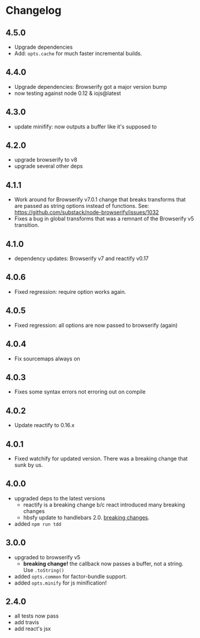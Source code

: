 # Changelog

## 4.5.0
* Upgrade dependencies
* Add: `opts.cache` for much faster incremental builds.

## 4.4.0
* Upgrade dependencies: Browserify got a major version bump
* now testing against node 0.12 & iojs@latest

## 4.3.0
* update minifify: now outputs a buffer like it's supposed to

## 4.2.0
* upgrade browserify to v8
* upgrade several other deps

## 4.1.1
* Work around for Browserify v7.0.1 change that breaks transforms that are passed as string options instead of functions. See: https://github.com/substack/node-browserify/issues/1032
* Fixes a bug in global transforms that was a remnant of the Browserify v5 transition.

## 4.1.0
* dependency updates: Browserify v7 and reactify v0.17

## 4.0.6
* Fixed regression: require option works again.

## 4.0.5
* Fixed regression: all options are now passed to browserify (again)

## 4.0.4
* Fix sourcemaps always on

## 4.0.3
* Fixes some syntax errors not erroring out on compile

## 4.0.2
* Update reactify to 0.16.x

## 4.0.1
* Fixed watchify for updated version. There was a breaking change that sunk by us.

## 4.0.0
* upgraded deps to the latest versions
  - reactify is a breaking change b/c react introduced many breaking changes
  - hbsfy update to handlebars 2.0. [breaking changes](https://stackoverflow.com/questions/24662703/what-are-the-differences-between-the-handlebars-1-x-and-2-x-apis).
* added `npm run tdd`

## 3.0.0
* upgraded to browserify v5
  * **breaking change!** the callback now passes a buffer, not a string. Use `.toString()`
* added `opts.common` for factor-bundle support.
* added `opts.minify` for js minification!

## 2.4.0
* all tests now pass
* add travis
* add react's jsx
